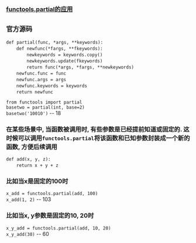 ### [functools.partial的应用](https://docs.python.org/zh-cn/3.7/library/functools.html?highlight=functools#functools.partial)

## **`官方源码`**
`def partial(func, *args, **keywords):`<br/>
&ensp;&ensp;&ensp;&ensp;`def newfunc(*fargs, **fkeywords):`<br/>
&ensp;&ensp;&ensp;&ensp;&ensp;&ensp;&ensp;&ensp;`newkeywords = keywords.copy()`<br/>
&ensp;&ensp;&ensp;&ensp;&ensp;&ensp;&ensp;&ensp;`newkeywords.update(fkeywords)`<br/>
&ensp;&ensp;&ensp;&ensp;&ensp;&ensp;&ensp;&ensp;`return func(*args, *fargs, **newkeywords)`<br/>
&ensp;&ensp;&ensp;&ensp;`newfunc.func = func`<br/>
&ensp;&ensp;&ensp;&ensp;`newfunc.args = args`<br/>
&ensp;&ensp;&ensp;&ensp;`newfunc.keywords = keywords`<br/>
&ensp;&ensp;&ensp;&ensp;`return newfunc`<br/>

`from functools import partial`<br/>
`basetwo = partial(int, base=2)`<br/>
`basetwo('10010')` -- 18<br/>

### 在某些场景中, 当函数被调用时, 有些参数是已经提前知道或固定的. 这时候可以调用`functools.partial`将该函数和已知参数封装成一个新的函数, 方便后续调用

`def add(x, y, z):`<br/>
&ensp;&ensp;&ensp;&ensp;`return x + y + z`

### 比如当x是固定的100时
`x_add = functools.partial(add, 100)`<br/>
`x_add(1, 2)` -- 103<br/>

### 比如当x, y参数是固定的10, 20时
`x_y_add = functools.partial(add, 10, 20)`<br/>
`x_y_add(30)` -- 60<br/>